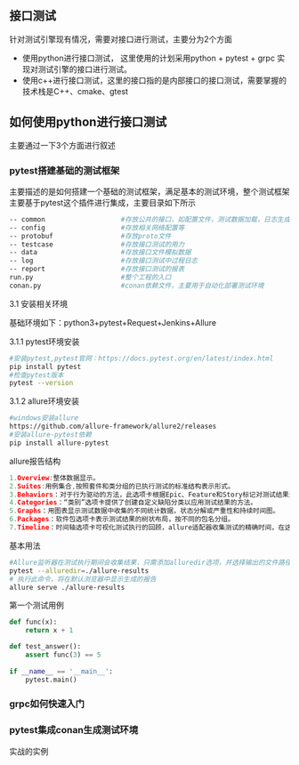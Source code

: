 ## 接口测试



针对测试引擎现有情况，需要对接口进行测试，主要分为2个方面

- 使用python进行接口测试， 这里使用的计划采用python + pytest + grpc 实现对测试引擎的接口进行测试。
- 使用c++进行接口测试，这里的接口指的是内部接口的接口测试，需要掌握的技术栈是C++、cmake、gtest



## 如何使用python进行接口测试

主要通过一下3个方面进行叙述

### pytest搭建基础的测试框架

主要描述的是如何搭建一个基础的测试框架，满足基本的测试环境，整个测试框架主要基于pytest这个插件进行集成，主要目录如下所示

```bash
-- common					#存放公共的接口，如配置文件，测试数据加载，日志生成
-- config					#存放相关网络配置等
-- protobuf					#存放proto文件
-- testcase					#存放接口测试的用力
-- data						#存放接口文件模拟数据
-- log						#存放接口测试中过程日志
-- report					#存放接口测试的报表
run.py						#整个工程的入口
conan.py					#conan依赖文件，主要用于自动化部署测试环境
```

3.1 安装相关环境

基础环境如下：python3+pytest+Request+Jenkins+Allure

3.1.1 pytest环境安装

```bash
#安装pytest,pytest官网：https://docs.pytest.org/en/latest/index.html
pip install pytest
#检查pytest版本
pytest --version
```

3.1.2 allure环境安装

```bash
#windows安装allure
https://github.com/allure-framework/allure2/releases
#安装allure-pytest依赖
pip install allure-pytest
```

allure报告结构

```c++
1.Overview:整体数据显示。
2.Suites:用例集合,按照套件和类分组的已执行测试的标准结构表示形式。
3.Behaviors：对于行为驱动的方法，此选项卡根据Epic、Feature和Story标记对测试结果进行分组。
4.Categories：“类别”选项卡提供了创建自定义缺陷分类以应用测试结果的方法。
5.Graphs：用图表显示测试数据中收集的不同统计数据，状态分解或严重性和持续时间图。
6.Packages：软件包选项卡表示测试结果的树状布局，按不同的包名分组。
7.Timeline：时间轴选项卡可视化测试执行的回顾，allure适配器收集测试的精确时间，在这个选项卡上，它们相应地按照顺序或并行的时间结构排列。
```

基本用法

```bash
#Allure监听器在测试执行期间会收集结果，只需添加alluredir选项，并选择输出的文件路径即可。
pytest --alluredir=./allure-results
# 执行此命令，将在默认浏览器中显示生成的报告
allure serve ./allure-results
```



第一个测试用例

```python
def func(x):
    return x + 1

def test_answer():
    assert func(3) == 5
        
if __name__ == '__main__':
    pytest.main()
```



### grpc如何快速入门



### pytest集成conan生成测试环境



实战的实例

